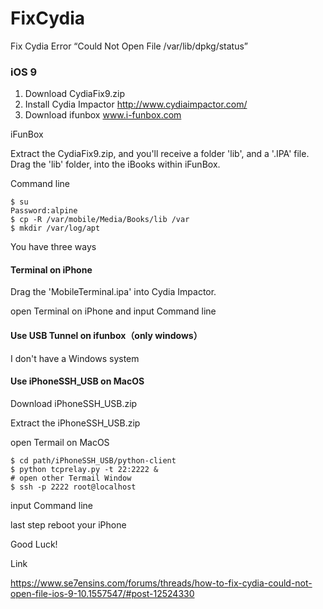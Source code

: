 # FixCydia

Fix Cydia Error “Could Not Open File /var/lib/dpkg/status”

### iOS 9

1. Download CydiaFix9.zip
2. Install Cydia Impactor http://www.cydiaimpactor.com/
3. Download ifunbox www.i-funbox.com

iFunBox

Extract the CydiaFix9.zip, and you'll receive a folder 'lib', and a '.IPA' file.
Drag the 'lib' folder, into the iBooks within iFunBox.

Command line

```
$ su
Password:alpine
$ cp -R /var/mobile/Media/Books/lib /var
$ mkdir /var/log/apt
```

You have three ways 

#### Terminal on iPhone

Drag the 'MobileTerminal.ipa' into Cydia Impactor.

open Terminal on iPhone and input Command line

#### Use USB Tunnel on ifunbox（only windows）

I don't have a Windows system

#### Use iPhoneSSH_USB on MacOS

Download iPhoneSSH_USB.zip

Extract the iPhoneSSH_USB.zip

open Termail on MacOS
```
$ cd path/iPhoneSSH_USB/python-client
$ python tcprelay.py -t 22:2222 &
# open other Termail Window
$ ssh -p 2222 root@localhost
```
input Command line

last step reboot your iPhone

Good Luck!



Link

https://www.se7ensins.com/forums/threads/how-to-fix-cydia-could-not-open-file-ios-9-10.1557547/#post-12524330
